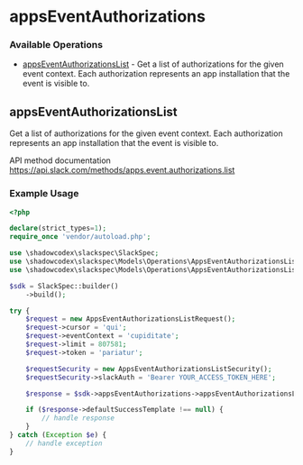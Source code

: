 # appsEventAuthorizations

### Available Operations

* [appsEventAuthorizationsList](#appseventauthorizationslist) - Get a list of authorizations for the given event context. Each authorization represents an app installation that the event is visible to.

## appsEventAuthorizationsList

Get a list of authorizations for the given event context. Each authorization represents an app installation that the event is visible to.

API method documentation
<https://api.slack.com/methods/apps.event.authorizations.list>

### Example Usage

```php
<?php

declare(strict_types=1);
require_once 'vendor/autoload.php';

use \shadowcodex\slackspec\SlackSpec;
use \shadowcodex\slackspec\Models\Operations\AppsEventAuthorizationsListRequest;
use \shadowcodex\slackspec\Models\Operations\AppsEventAuthorizationsListSecurity;

$sdk = SlackSpec::builder()
    ->build();

try {
    $request = new AppsEventAuthorizationsListRequest();
    $request->cursor = 'qui';
    $request->eventContext = 'cupiditate';
    $request->limit = 807581;
    $request->token = 'pariatur';

    $requestSecurity = new AppsEventAuthorizationsListSecurity();
    $requestSecurity->slackAuth = 'Bearer YOUR_ACCESS_TOKEN_HERE';

    $response = $sdk->appsEventAuthorizations->appsEventAuthorizationsList($request, $requestSecurity);

    if ($response->defaultSuccessTemplate !== null) {
        // handle response
    }
} catch (Exception $e) {
    // handle exception
}
```

